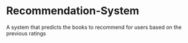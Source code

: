 # Recommendation-System
A system that predicts the books to recommend for users based on the previous ratings 
